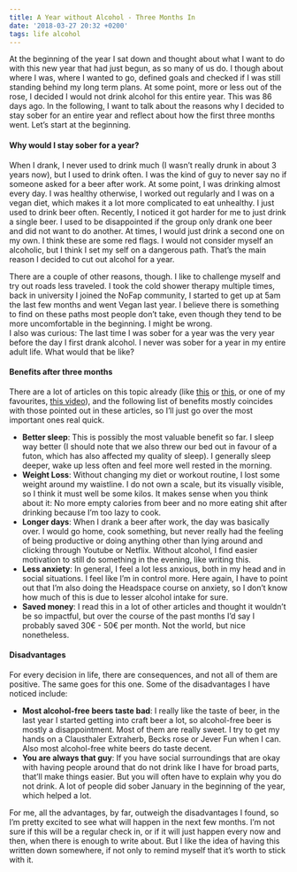 ```yaml
---
title: A Year without Alcohol - Three Months In
date: '2018-03-27 20:32 +0200'
tags: life alcohol
---
```


At the beginning of the year I sat down and thought about what I want to do with this new year that had just begun, as so many of us do. I though about where I was, where I wanted to go, defined goals and checked if I was still standing behind my long term plans. At some point, more or less out of the rose, I decided I would not drink alcohol for this entire year. This was 86 days ago.
In the following, I want to talk about the reasons why I decided to stay sober for an entire year and reflect about how the first three months went. Let’s start at the beginning.

#### Why would I stay sober for a year?

When I drank, I never used to drink much (I wasn’t really drunk in about 3 years now), but I used to drink often. I was the kind of guy to never say no if someone asked for a beer after work. At some point, I was drinking almost every day. I was healthy otherwise, I worked out regularly and I was on a vegan diet, which makes it a lot more complicated to eat unhealthy. I just used to drink beer often.
Recently, I noticed it got harder for me to just drink a single beer. I used to be disappointed if the group only drank one beer and did not want to do another. At times, I would just drink a second one on my own.
I think these are some red flags. I would not consider myself an alcoholic, but I think I set my self on a dangerous path. That’s the main reason I decided to cut out alcohol for a year.

There are a couple of other reasons, though. I like to challenge myself and try out roads less traveled. I took the cold shower therapy multiple times, back in university I joined the NoFap community, I started to get up at 5am the last few months and went Vegan last year. I believe there is something to find on these paths most people don’t take, even though they tend to be more uncomfortable in the beginning. I might be wrong.  
I also was curious: The last time I was sober for a year was the very year before the day I first drank alcohol. I never was sober for a year in my entire adult life. What would that be like?

#### Benefits after three months

There are a lot of articles on this topic already (like [this](http://thewinninglane.com/1-year-without-drinking-alcohol/) or [this](https://tonic.vice.com/en_us/article/7837wy/giving-up-drinking-changed-my-life), or one of my favourites, [this video](https://www.youtube.com/watch?v=l8K8Bc6fruk)), and the following list of benefits mostly coincides with those pointed out in these articles, so I’ll just go over the most important ones real quick.

- **Better sleep**: This is possibly the most valuable benefit so far. I sleep way better (I should note that we also threw our bed out in favour of a futon, which has also affected my quality of sleep). I generally sleep deeper, wake up less often and feel more well rested in the morning.
- **Weight Loss**: Without changing my diet or workout routine, I lost some weight around my waistline. I do not own a scale, but its visually visible, so I think it must well be some kilos. It makes sense when you think about it: No more empty calories from beer and no more eating shit after drinking because I’m too lazy to cook.
- **Longer days**: When I drank a beer after work, the day was basically over. I would go home, cook something, but never really had the feeling of being productive or doing anything other than lying around and clicking through Youtube or Netflix. Without alcohol, I find easier motivation to still do something in the evening, like writing this.
- **Less anxiety**: In general, I feel a lot less anxious, both in my head and in social situations. I feel like I’m in control more. Here again, I have to point out that I’m also doing the Headspace course on anxiety, so I don’t know how much of this is due to lesser alcohol intake for sure.
- **Saved money**: I read this in a lot of other articles and thought it wouldn’t be so impactful, but over the course of the past months I’d say I probably saved 30€ - 50€ per month. Not the world, but nice nonetheless.

#### Disadvantages

For every decision in life, there are consequences, and not all of them are positive. The same goes for this one. Some of the disadvantages I have noticed include:

- **Most alcohol-free beers taste bad**: I really like the taste of beer, in the last year I started getting into craft beer a lot, so alcohol-free beer is mostly a disappointment. Most of them are really sweet. I try to get my hands on a Clausthaler Extraherb, Becks rose or Jever Fun when I can. Also most alcohol-free white beers do taste decent.
- **You are always that guy**: If you have social surroundings that are okay with having people around that do not drink like I have for broad parts, that’ll make things easier. But you will often have to explain why you do not drink. A lot of people did sober January in the beginning of the year, which helped a lot.

For me, all the advantages, by far, outweigh the disadvantages I found, so I’m pretty excited to see what will happen in the next few months. I’m not sure if this will be a regular check in, or if it will just happen every now and then, when there is enough to write about. But I like the idea of having this written down somewhere, if not only to remind myself that it’s worth to stick with it.
